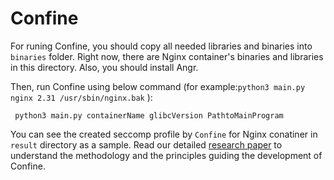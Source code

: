 # Confine
For runing Confine, you should copy all needed libraries and binaries into `binaries` folder.
Right now, there are Nginx container's binaries and libraries in this directory.
Also, you should install Angr.

Then, run Confine using below command (for example:`python3 main.py nginx 2.31 /usr/sbin/nginx.bak` ):
 ```
  python3 main.py containerName glibcVersion PathtoMainProgram
```
You can see the created seccomp profile by `Confine` for Nginx conatiner in `result` directory as a sample.
Read our detailed [research paper](https://mrostamipoor.github.io/files/confine.pdf) to understand the methodology and the principles guiding the development of Confine.
